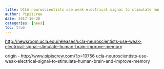 ```yaml
---
title: UCLA neuroscientists use weak electrical signal to stimulate human brain and improve memory
author: PipisCrew
date: 2017-10-28
categories: [news]
toc: true
---
```


http://newsroom.ucla.edu/releases/ucla-neuroscientists-use-weak-electrical-signal-stimulate-human-brain-improve-memory

origin - http://www.pipiscrew.com/?p=10756 ucla-neuroscientists-use-weak-electrical-signal-to-stimulate-human-brain-and-improve-memory